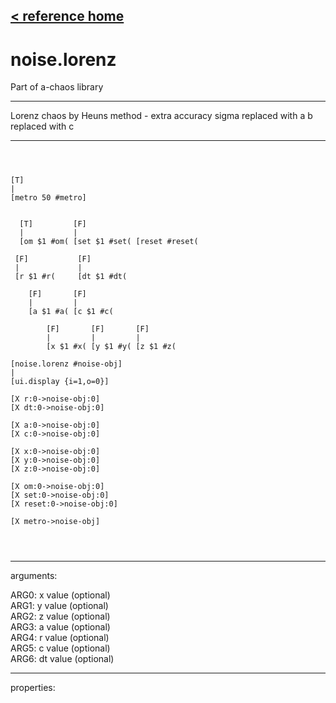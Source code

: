 [< reference home](index.html)
---

# noise.lorenz


Part of a-chaos library

---

Lorenz chaos by Heuns method - extra accuracy
sigma replaced with a
b replaced with c
<br>


---


```



[T]
|
[metro 50 #metro]


  [T]         [F]
  |           |
  [om $1 #om( [set $1 #set( [reset #reset(

 [F]           [F]
 |             |
 [r $1 #r(     [dt $1 #dt(  

    [F]       [F]       
    |         |                  
    [a $1 #a( [c $1 #c(  

        [F]       [F]       [F]       
        |         |         |         
        [x $1 #x( [y $1 #y( [z $1 #z(   

[noise.lorenz #noise-obj]
|
[ui.display {i=1,o=0}]

[X r:0->noise-obj:0]  
[X dt:0->noise-obj:0] 

[X a:0->noise-obj:0]
[X c:0->noise-obj:0]

[X x:0->noise-obj:0] 
[X y:0->noise-obj:0] 
[X z:0->noise-obj:0] 

[X om:0->noise-obj:0]
[X set:0->noise-obj:0]
[X reset:0->noise-obj:0]

[X metro->noise-obj]


            
```

---
arguments:

ARG0: x value (optional)<br>
ARG1: y value (optional)<br>
ARG2: z value (optional)<br>
ARG3: a value (optional)<br>
ARG4: r value (optional)<br>
ARG5: c value (optional)<br>
ARG6: dt value (optional)<br>

---
properties:


